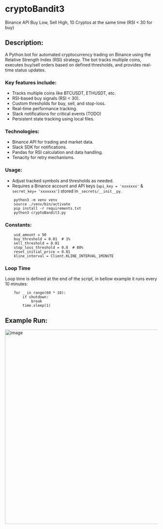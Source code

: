 # cryptoBandit3
Binance API Buy Low, Sell High, 10 Cryptos at the same time (RSI &lt; 30 for buy)

## Description:
A Python bot for automated cryptocurrency trading on Binance using the Relative Strength Index (RSI) strategy. The bot tracks multiple coins, executes buy/sell orders based on defined thresholds, and provides real-time status updates. 

### Key features include:

- Tracks multiple coins like BTCUSDT, ETHUSDT, etc.
- RSI-based buy signals (RSI < 30).
- Custom thresholds for buy, sell, and stop-loss.
- Real-time performance tracking.
- Slack notifications for critical events (TODO)
- Persistent state tracking using local files.

### Technologies:
- Binance API for trading and market data.
- Slack SDK for notifications.
- Pandas for RSI calculation and data handling.
- Tenacity for retry mechanisms.

### Usage:
- Adjust tracked symbols and thresholds as needed.
- Requires a Binance account and API keys (``api_key = 'xxxxxxx'`` & ``secret_key= 'xxxxxxx'``) stored in ```_secrets/__init__py```.

```
    python3 -m venv venv
    source ./venv/bin/activate
    pip install -r requirements.txt
    python3 cryptoBandit3.py
```

### Constants:
```
    usd_amount = 50  
    buy_threshold = 0.01  # 1%
    sell_threshold = 0.01 
    stop_loss_threshold = 0.8  # 80% 
    reset_initial_price = 0.01  
    kline_interval = Client.KLINE_INTERVAL_1MINUTE
```

### Loop Time
Loop time is defined at the end of the script, in bellow example it runs every 10 minutes:

```
    for _ in range(60 * 10):
        if shutdown:
            break
        time.sleep(1)
```


## Example Run:
<img width="641" alt="image" src="https://github.com/user-attachments/assets/93ddc8f6-015e-405d-adfc-d6910ac8e259">


